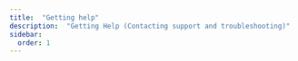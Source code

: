 ```yaml
---
title:  "Getting help"
description:  "Getting Help (Contacting support and troubleshooting)"
sidebar:
  order: 1
---
```

